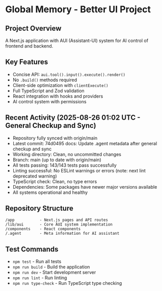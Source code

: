# Global Memory - Better UI Project

## Project Overview
A Next.js application with AUI (Assistant-UI) system for AI control of frontend and backend.

## Key Features
- Concise API: `aui.tool().input().execute().render()`
- No `.build()` methods required
- Client-side optimization with `clientExecute()`
- Full TypeScript and Zod validation
- React integration with hooks and providers
- AI control system with permissions

## Recent Activity (2025-08-26 01:02 UTC - General Checkup and Sync)
- Repository fully synced with origin/main
- Latest commit: 74d0495 docs: Update .agent metadata after general checkup and sync
- Working directory: Clean, no uncommitted changes
- Branch: main (up to date with origin/main)
- All tests passing: 143/143 tests pass successfully
- Linting successful: No ESLint warnings or errors (note: next lint deprecated warning)
- TypeScript check: Clean, no type errors
- Dependencies: Some packages have newer major versions available
- All systems operational and healthy

## Repository Structure
```
/app           - Next.js pages and API routes
/lib/aui       - Core AUI system implementation
/components    - React components
/.agent        - Meta information for AI assistant
```

## Test Commands
- `npm test` - Run all tests
- `npm run build` - Build the application
- `npm run dev` - Start development server
- `npm run lint` - Run linting
- `npm run type-check` - Run TypeScript type checking